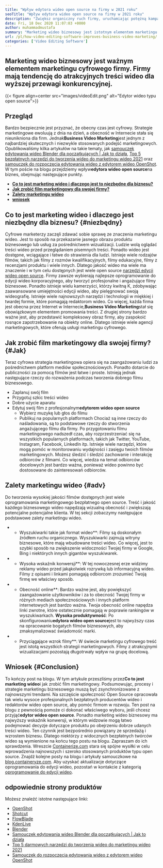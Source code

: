 ```yaml
---
title: "Wpływ edytora wideo open source na firmy w 2021 roku" 
seoTitle: "Wpływ edytora wideo open source na firmy w 2021 roku" 
description: "Zwiększ organiczny ruch firmy, uruchamiając potężną kampanię wideo. Ten post na blogu wyjaśnia zalety korzystania z edytora wideo typu open source." 
date: Fri, 18 Dec 2020 11:07:03 +0000
author: muhammadmustafa
summary: "Marketing wideo biznesowy jest istotnym elementem marketingu cyfrowego firmy. Firmy mają tendencję do atrakcyjnych treści wideo dla wyższej przewagi konkurencyjnej." 
url: /pl/how-video-editing-software-improves-business-video-marketing/
categories: ['Video Editing Software']
---
```


## Marketing wideo biznesowy jest ważnym elementem marketingu cyfrowego firmy. Firmy mają tendencję do atrakcyjnych treści wideo dla wyższej przewagi konkurencyjnej.

{{< figure align=center src="images/videoEdit.png" alt="Edytor wideo typu open source">}}


## Przegląd
Bardzo bezpiecznie jest przyznać, że obecny czas jest cyfrowy. Strategie marketingowe ewoluują z dnia na dzień, a obecność w Internecie stała się nieunikniona dla firm. Jednak**Business Video Marketing**jest jednym z najbardziej skutecznych i niezwykle stosowanych podejść marketingowych. Opublikowaliśmy kilka artykułów na takie tematy, jak [samouczek edytowania wideo Blender dla początkujących | Jak to działa][2], [Top 5 bezpłatnych narzędzi do tworzenia wideo do marketingu wideo 2021][3] oraz [samouczek do rozpoczęcia edytowania wideo z edytorem wideo OpenShot][4]. W tym poście na blogu przejdziemy wpływ**edytora wideo open source**na biznes, obejmując następujące punkty.
* **[Co to jest marketing wideo i dlaczego jest to niezbędne dla biznesu?][5]**
* **[Jak zrobić film marketingowy dla swojej firmy?][6]**
* **[Zalety marketingu wideo][7]**
* **[wniosek][8]**

## Co to jest marketing wideo i dlaczego jest niezbędny dla biznesu?   {#niezbędny}
Cyfrowe marketerzy zaczęli zdawać sobie sprawę ze znaczenia marketingu wideo. Jest to sposób na przekazanie jasnego obrazu produktu biznesowego lub usług za pośrednictwem wizualizacji. Ludzie wolą oglądać treści wideo przed przeglądaniem pisemnych treści. Ponadto wideo jest dostępne, wciągające i łatwe do strawienia dla ludzi. Istnieje wiele rodzajów filmów, takich jak filmy z rozmów kwalifikacyjnych, filmy edukacyjne, filmy z recenzjami produktu i wiele innych. Dlatego jakość wideo ma wiele ma znaczenie i w tym celu dostępnych jest wiele open source [narzędzi edycji wideo open source][1]. Firmy zawsze wybierają najlepsze oprogramowanie do edycji wideo korporacyjnego, aby tworzyć profesjonalne i angażujące filmy biznesowe.
Ponadto istnieje wielu kamerzyści, którzy kwitną K, zdobywając zaawansowane umiejętności edycji wideo, aby pielęgnować swoją wideografię. Istnieje wiele najnowszych narzędzi i technologii w miękkiej i twardej formie, które pomagają redaktorom wideo. Co więcej, każda firma jest obecna przez Internet w Internecie,**Business Video Marketing**stał się obowiązkowym elementem promowania treści. Z drugiej strony bardzo ważne jest, aby przedstawić kompleksowy obraz firmy, aby zaspokoić rosnące zapotrzebowanie na obiekty online. Dlatego istnieje wiele agencji marketingowych, które oferują usługi marketingu cyfrowego.

## Jak zrobić film marketingowy dla swojej firmy?   {#Jak}
Teraz cyfrowa strategia marketingowa opiera się na zaangażowaniu ludzi za pośrednictwem platform mediów społecznościowych. Ponadto dotarcie do publiczności za pomocą filmów jest łatwe i proste. Istnieją jednak następujące rzeczy do rozważenia podczas tworzenia dobrego filmu biznesowego.
  * Zaplanuj swój film
  * Przygotuj szkic treści wideo
  * Dobre użycie aparatu
* Edytuj swój film z profesjonalnym**edytorem wideo open source**
  * Wybierz muzykę lub głos do filmu
  * Publikuj na popularnych platformach
Chociaż są inne rzeczy do naśladowania, są to podstawowe rzeczy do stworzenia angażującego filmu dla firmy. Po przygotowaniu filmu marketingowego nadszedł czas, aby rozprzestrzeniać się na wszystkich popularnych platformach, takich jak Twitter, YouTube, Instagram, Facebook, LinkedIn itp. Istnieje wiele narzędzi, które mogą pomóc w monitorowaniu wydajności i zasięgu twoich filmów marketingowych. Możesz śledzić i śledzić zachowanie i interakcję odbiorców z filmami. Co więcej, wiedza na temat odbiorców docelowych jest bardzo ważna, ponieważ wideo powinno być dostosowane do zainteresowań odbiorców.

## Zalety marketingu wideo   {#adv}
Do tworzenia wysokiej jakości filmów dostępnych jest wiele oprogramowania marketingowego bezpłatnego open source. Treść i jakość każdego biznesowego wideo napędzają wizualną obecność i zwiększają potencjalne potencjalne klienta. W tej sekcji zobaczymy następujące podstawowe zalety marketingu wideo.
* * Wyszukiwarki takie jak format wideo**: Filmy są doskonałym źródłem ruchu organicznego. Wyszukiwarki zajmują witryny biznesowe, które mają wbudowane treści wideo. Co więcej, jest to szybki sposób na zwiększenie widoczności Twojej firmy w Google, Bing i niektórych innych gigantów wyszukiwarek.
* * Wysoka wskaźnik konwersji**: W tej nowoczesnej erze widzimy reklamy wideo przed jakąkolwiek rozrywką lub informacyjną wideo. Filmy z opisami i linkami pomagają odbiorcom zrozumieć Twoją firmę we właściwy sposób.
* * Obecność online**: Bardzo ważne jest, aby powiększyć zaangażowanie użytkowników i za to obecność Twojej firmy w różnych mediach społecznościowych i innych platform internetowych jest bardzo ważna. Twoja obecność online napędza linki zwrotne, które ostatecznie pomagają w poprawie rankingów w wyszukiwarkach.
****Wysoka produktywność****: Po skonfigurowaniu**edytora wideo open source**jest to najwyższy czas na opracowanie bogatych filmów biznesowych, aby zmaksymalizować świadomość marki.
* * Przyciągające wzrok filmy**: W świecie marketingu cyfrowego treść jest istotą wszystkich strategii marketingowych. Filmy z atrakcyjnymi wizualizacjami pozostają długotrwały wpływ na grupę docelową.

## Wniosek   {#Conclusion}
To kończy post na blogu. W tym artykule przeszliśmy przez**Co to jest marketing wideo**i jak zrobić film marketingowy. Podsumowując, procesy i strategie marketingu biznesowego muszą być zsynchronizowane z najnowszymi trendami. Na szczęście społeczność Open Source opracowała tak wielu wysoce profesjonalnych bezpłatnych producentów wideo i redaktorów wideo open source, aby pomóc firmom w rozwoju. Ten post na blogu z pewnością pomoże ci dokonać właściwego wyboru, jeśli chcesz przyjąć**edytor wideo open source**. Ponadto marketing wideo biznesowy ma najwyższy wskaźnik konwersji, w którym widzowie mogą łatwo podejmować decyzje dotyczące produktu po obejrzeniu dobrze udanych treści wideo. Ten czynnik jest bezpośrednio powiązany ze sprzedażą i wzrostem biznesu. Dlatego niektórzy z widocznych bezpłatnych twórców wideo są wymienione na końcu tego postu na blogu. Zapraszam do ich sprawdzenia.
Wreszcie [Containerize.com][9] stara się spójne wysiłki w celu wprowadzenia najnowszych i szeroko stosowanych produktów typu open source. Znajdź kolejne posty na blogu i artykuły samouczkowe na [blog.containeryze.com][10]. Aby uzyskać aktualizacje dotyczące oprogramowania do edycji wideo, pozostań w kontakcie z kategorią [oprogramowanie do edycji wideo][1].

## odpowiednie strony produktów
Możesz znaleźć istotne następujące linki:
  * [OpenShot][11]
  * [Shotcut][12]
  * [FlowBlade][13]
  * [KdenLive][14]
  * [Blender][15]
  * [Samouczek edytowania wideo Blender dla początkujących | Jak to działa][2]
  * [Top 5 darmowych narzędzi do tworzenia wideo do marketingu wideo 2021][3]
  * [Samouczek do rozpoczęcia edytowania wideo z edytorem wideo OpenShot][4]

  
[1]: https://products.containerize.com/video-editing-software
[2]: https://blog.containerize.com/video-editing-software/blender-video-editing-tutorial-for-beginners/
[3]: https://blog.containerize.com/video-editing-software/top-5-open-source-video-editor-software-for-video-marketing/
[4]: https://blog.containerize.com/video-editing-software/openshot-video-editor-tutorial-for-beginners-open-source/
[5]: #essential
[6]: #how
[7]: #adv
[8]: #Conclusion
[9]: https://www.containerize.com/
[10]: https://blog.containerize.com/
[11]: https://products.containerize.com/video-editing-software/openshot
[12]: https://products.containerize.com/video-editing-software/shotcut
[13]: https://products.containerize.com/video-editing-software/flowblade
[14]: https://products.containerize.com/video-editing-software/kdenlive
[15]: https://products.containerize.com/video-editing-software/blender
